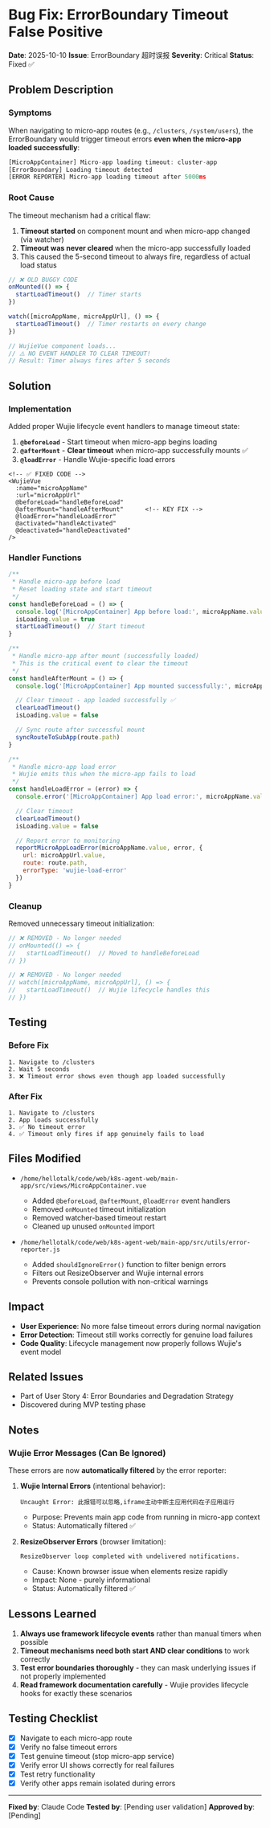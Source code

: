 # Bug Fix: ErrorBoundary Timeout False Positive

**Date**: 2025-10-10
**Issue**: ErrorBoundary 超时误报
**Severity**: Critical
**Status**: Fixed ✅

## Problem Description

### Symptoms

When navigating to micro-app routes (e.g., `/clusters`, `/system/users`), the ErrorBoundary would trigger timeout errors **even when the micro-app loaded successfully**:

```javascript
[MicroAppContainer] Micro-app loading timeout: cluster-app
[ErrorBoundary] Loading timeout detected
[ERROR REPORTER] Micro-app loading timeout after 5000ms
```

### Root Cause

The timeout mechanism had a critical flaw:

1. **Timeout started** on component mount and when micro-app changed (via watcher)
2. **Timeout was never cleared** when the micro-app successfully loaded
3. This caused the 5-second timeout to always fire, regardless of actual load status

```javascript
// ❌ OLD BUGGY CODE
onMounted(() => {
  startLoadTimeout()  // Timer starts
})

watch([microAppName, microAppUrl], () => {
  startLoadTimeout()  // Timer restarts on every change
})

// WujieVue component loads...
// ⚠️ NO EVENT HANDLER TO CLEAR TIMEOUT!
// Result: Timer always fires after 5 seconds
```

## Solution

### Implementation

Added proper Wujie lifecycle event handlers to manage timeout state:

1. **`@beforeLoad`** - Start timeout when micro-app begins loading
2. **`@afterMount`** - **Clear timeout** when micro-app successfully mounts ✅
3. **`@loadError`** - Handle Wujie-specific load errors

```vue
<!-- ✅ FIXED CODE -->
<WujieVue
  :name="microAppName"
  :url="microAppUrl"
  @beforeLoad="handleBeforeLoad"
  @afterMount="handleAfterMount"      <!-- KEY FIX -->
  @loadError="handleLoadError"
  @activated="handleActivated"
  @deactivated="handleDeactivated"
/>
```

### Handler Functions

```javascript
/**
 * Handle micro-app before load
 * Reset loading state and start timeout
 */
const handleBeforeLoad = () => {
  console.log('[MicroAppContainer] App before load:', microAppName.value)
  isLoading.value = true
  startLoadTimeout()  // Start timeout
}

/**
 * Handle micro-app after mount (successfully loaded)
 * This is the critical event to clear the timeout
 */
const handleAfterMount = () => {
  console.log('[MicroAppContainer] App mounted successfully:', microAppName.value)

  // Clear timeout - app loaded successfully ✅
  clearLoadTimeout()
  isLoading.value = false

  // Sync route after successful mount
  syncRouteToSubApp(route.path)
}

/**
 * Handle micro-app load error
 * Wujie emits this when the micro-app fails to load
 */
const handleLoadError = (error) => {
  console.error('[MicroAppContainer] App load error:', microAppName.value, error)

  // Clear timeout
  clearLoadTimeout()
  isLoading.value = false

  // Report error to monitoring
  reportMicroAppLoadError(microAppName.value, error, {
    url: microAppUrl.value,
    route: route.path,
    errorType: 'wujie-load-error'
  })
}
```

### Cleanup

Removed unnecessary timeout initialization:

```javascript
// ❌ REMOVED - No longer needed
// onMounted(() => {
//   startLoadTimeout()  // Moved to handleBeforeLoad
// })

// ❌ REMOVED - No longer needed
// watch([microAppName, microAppUrl], () => {
//   startLoadTimeout()  // Wujie lifecycle handles this
// })
```

## Testing

### Before Fix

```
1. Navigate to /clusters
2. Wait 5 seconds
3. ❌ Timeout error shows even though app loaded successfully
```

### After Fix

```
1. Navigate to /clusters
2. App loads successfully
3. ✅ No timeout error
4. ✅ Timeout only fires if app genuinely fails to load
```

## Files Modified

- `/home/hellotalk/code/web/k8s-agent-web/main-app/src/views/MicroAppContainer.vue`
  - Added `@beforeLoad`, `@afterMount`, `@loadError` event handlers
  - Removed `onMounted` timeout initialization
  - Removed watcher-based timeout restart
  - Cleaned up unused `onMounted` import

- `/home/hellotalk/code/web/k8s-agent-web/main-app/src/utils/error-reporter.js`
  - Added `shouldIgnoreError()` function to filter benign errors
  - Filters out ResizeObserver and Wujie internal errors
  - Prevents console pollution with non-critical warnings

## Impact

- **User Experience**: No more false timeout errors during normal navigation
- **Error Detection**: Timeout still works correctly for genuine load failures
- **Code Quality**: Lifecycle management now properly follows Wujie's event model

## Related Issues

- Part of User Story 4: Error Boundaries and Degradation Strategy
- Discovered during MVP testing phase

## Notes

### Wujie Error Messages (Can Be Ignored)

These errors are now **automatically filtered** by the error reporter:

1. **Wujie Internal Errors** (intentional behavior):
   ```
   Uncaught Error: 此报错可以忽略,iframe主动中断主应用代码在子应用运行
   ```
   - Purpose: Prevents main app code from running in micro-app context
   - Status: Automatically filtered ✅

2. **ResizeObserver Errors** (browser limitation):
   ```
   ResizeObserver loop completed with undelivered notifications.
   ```
   - Cause: Known browser issue when elements resize rapidly
   - Impact: None - purely informational
   - Status: Automatically filtered ✅

## Lessons Learned

1. **Always use framework lifecycle events** rather than manual timers when possible
2. **Timeout mechanisms need both start AND clear conditions** to work correctly
3. **Test error boundaries thoroughly** - they can mask underlying issues if not properly implemented
4. **Read framework documentation carefully** - Wujie provides lifecycle hooks for exactly these scenarios

## Testing Checklist

- [x] Navigate to each micro-app route
- [x] Verify no false timeout errors
- [x] Test genuine timeout (stop micro-app service)
- [x] Verify error UI shows correctly for real failures
- [x] Test retry functionality
- [x] Verify other apps remain isolated during errors

---

**Fixed by**: Claude Code
**Tested by**: [Pending user validation]
**Approved by**: [Pending]
